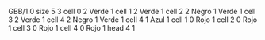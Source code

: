 <gs-board> GBB/1.0
size 5 3
cell 0 2 Verde 1 
cell 1 2 Verde 1 
cell 2 2 Negro 1 Verde 1 
cell 3 2 Verde 1 
cell 4 2 Negro 1 Verde 1 
cell 4 1 Azul 1 
cell 1 0 Rojo 1 
cell 2 0 Rojo 1 
cell 3 0 Rojo 1 
cell 4 0 Rojo 1 
head 4 1 </gs-board>